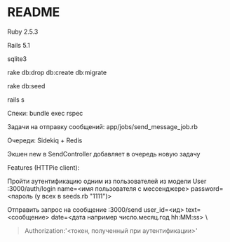 # README

Ruby 2.5.3

Rails 5.1

sqlite3


rake db:drop db:create db:migrate

rake db:seed

rails s


Спеки: bundle exec rspec

Задачи на отправку сообщений: app/jobs/send_message_job.rb

Очереди: Sidekiq + Redis

Экшен new в SendController добавляет в очередь новую задачу



Features (HTTPie client):

Пройти аутентификацию одним из пользователей из модели User :3000/auth/login name=<имя пользователя с мессенджере> password=<пароль (у всех в seeds.rb "1111")>

Отправить запрос на сообщение :3000/send user_id=<ид> text=<сообщение> date=<дата например число.месяц.год hh:MM:ss> \
> Authorization:'<токен, полученный при аутентификации>'

